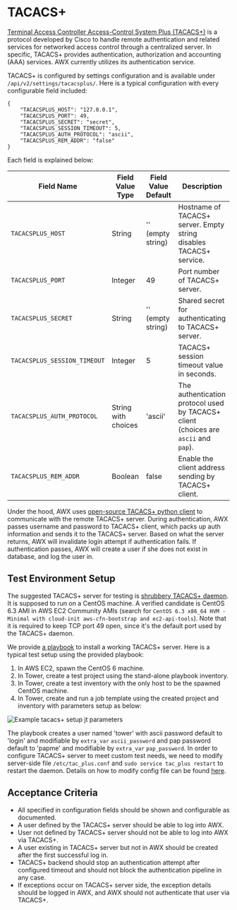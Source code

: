 # TACACS+
[Terminal Access Controller Access-Control System Plus (TACACS+)](https://en.wikipedia.org/wiki/TACACS) is a protocol developed by Cisco to handle remote authentication and related services for networked access control through a centralized server. In specific, TACACS+ provides authentication, authorization and accounting (AAA) services. AWX currently utilizes its authentication service.

TACACS+ is configured by settings configuration and is available under `/api/v2/settings/tacacsplus/`. Here is a typical configuration with every configurable field included:
```
{
    "TACACSPLUS_HOST": "127.0.0.1",
    "TACACSPLUS_PORT": 49,
    "TACACSPLUS_SECRET": "secret",
    "TACACSPLUS_SESSION_TIMEOUT": 5,
    "TACACSPLUS_AUTH_PROTOCOL": "ascii",
    "TACACSPLUS_REM_ADDR": "false"
}
```
Each field is explained below:

| Field Name                   | Field Value Type    | Field Value Default | Description                                                        |
|------------------------------|---------------------|---------------------|--------------------------------------------------------------------|
| `TACACSPLUS_HOST`            | String              | '' (empty string)   | Hostname of TACACS+ server. Empty string disables TACACS+ service. |
| `TACACSPLUS_PORT`            | Integer             | 49                  | Port number of TACACS+ server.                                     |
| `TACACSPLUS_SECRET`          | String              | '' (empty string)   | Shared secret for authenticating to TACACS+ server.                |
| `TACACSPLUS_SESSION_TIMEOUT` | Integer             | 5                   | TACACS+ session timeout value in seconds.                          |
| `TACACSPLUS_AUTH_PROTOCOL`   | String with choices | 'ascii'             | The authentication protocol used by TACACS+ client (choices are `ascii` and `pap`).                |
| `TACACSPLUS_REM_ADDR`        | Boolean             | false               | Enable the client address sending by TACACS+ client.               |

Under the hood, AWX uses [open-source TACACS+ python client](https://github.com/ansible/tacacs_plus) to communicate with the remote TACACS+ server. During authentication, AWX passes username and password to TACACS+ client, which packs up auth information and sends it to the TACACS+ server. Based on what the server returns, AWX will invalidate login attempt if authentication fails. If authentication passes, AWX will create a user if she does not exist in database, and log the user in.

## Test Environment Setup

The suggested TACACS+ server for testing is [shrubbery TACACS+ daemon](http://www.shrubbery.net/tac_plus/). It is supposed to run on a CentOS machine. A verified candidate is CentOS 6.3 AMI in AWS EC2 Community AMIs (search for `CentOS 6.3 x86_64 HVM - Minimal with cloud-init aws-cfn-bootstrap and ec2-api-tools`). Note that it is required to keep TCP port 49 open, since it's the default port used by the TACACS+ daemon.

We provide [a playbook](https://github.com/jangsutsr/ansible-role-tacacs) to install a working TACACS+ server. Here is a typical test setup using the provided playbook:

1. In AWS EC2, spawn the CentOS 6 machine.
2. In Tower, create a test project using the stand-alone playbook inventory.
3. In Tower, create a test inventory with the only host to be the spawned CentOS machine.
4. In Tower, create and run a job template using the created project and inventory with parameters setup as below:

![Example tacacs+ setup jt parameters](../img/auth_tacacsplus_1.png?raw=true)

The playbook creates a user named 'tower' with ascii password default to 'login' and modifiable by `extra_var` `ascii_password` and pap password default to 'papme' and modifiable by `extra_var` `pap_password`. In order to configure TACACS+ server to meet custom test needs, we need to modify server-side file `/etc/tac_plus.conf` and `sudo service tac_plus restart` to restart the daemon. Details on how to modify config file can be found [here](http://manpages.ubuntu.com/manpages/xenial/man5/tac_plus.conf.5.html).


## Acceptance Criteria

* All specified in configuration fields should be shown and configurable as documented.
* A user defined by the TACACS+ server should be able to log into AWX.
* User not defined by TACACS+ server should not be able to log into AWX via TACACS+.
* A user existing in TACACS+ server but not in AWX should be created after the first successful log in.
* TACACS+ backend should stop an authentication attempt after configured timeout and should not block the authentication pipeline in any case.
* If exceptions occur on TACACS+ server side, the exception details should be logged in AWX, and AWX should not authenticate that user via TACACS+.
